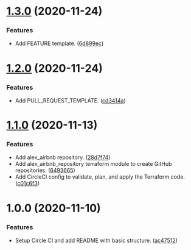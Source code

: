 # [1.3.0](https://github.com/alex-airbnb/.github/compare/v1.2.0...v1.3.0) (2020-11-24)


### Features

* Add FEATURE template. ([6d899ec](https://github.com/alex-airbnb/.github/commit/6d899eca20439ae40713a7190336aa6ee00d1aba))

# [1.2.0](https://github.com/alex-airbnb/.github/compare/v1.1.0...v1.2.0) (2020-11-24)


### Features

* Add PULL_REQUEST_TEMPLATE. ([cd3414a](https://github.com/alex-airbnb/.github/commit/cd3414ad38e01af33b2a83fc90a302828604f678))

# [1.1.0](https://github.com/alex-airbnb/.github/compare/v1.0.0...v1.1.0) (2020-11-13)


### Features

* Add alex_airbnb repository. ([28d7f74](https://github.com/alex-airbnb/.github/commit/28d7f74da04b0ec8781eacb90faca38e43e7bb37))
* Add alex_airbnb_repository terraform module to create GitHub repositories. ([6493665](https://github.com/alex-airbnb/.github/commit/64936650bb85b7c1d3e7ce846a9d56af9fb04bd5))
* Add CircleCI config to validate, plan, and apply the Terraform code. ([c01c6f3](https://github.com/alex-airbnb/.github/commit/c01c6f34679fa5edf281665c827c63b307f9c930))

# 1.0.0 (2020-11-10)


### Features

* Setup Circle CI and add README with basic structure. ([ac47512](https://github.com/alex-airbnb/.github/commit/ac47512389759dddfdcc81918de280ae837198a8))
